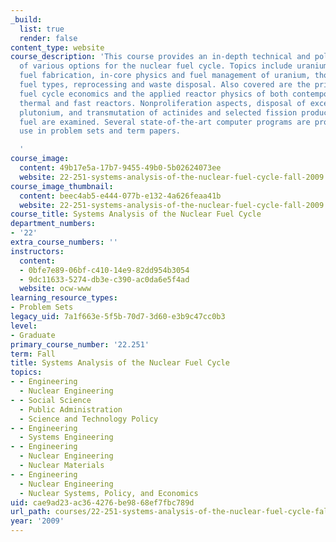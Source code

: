 ```yaml
---
_build:
  list: true
  render: false
content_type: website
course_description: 'This course provides an in-depth technical and policy analysis
  of various options for the nuclear fuel cycle. Topics include uranium supply, enrichment
  fuel fabrication, in-core physics and fuel management of uranium, thorium and other
  fuel types, reprocessing and waste disposal. Also covered are the principles of
  fuel cycle economics and the applied reactor physics of both contemporary and proposed
  thermal and fast reactors. Nonproliferation aspects, disposal of excess weapons
  plutonium, and transmutation of actinides and selected fission products in spent
  fuel are examined. Several state-of-the-art computer programs are provided for student
  use in problem sets and term papers.

  '
course_image:
  content: 49b17e5a-17b7-9455-49b0-5b02624073ee
  website: 22-251-systems-analysis-of-the-nuclear-fuel-cycle-fall-2009
course_image_thumbnail:
  content: beec4ab5-e444-077b-e132-4a626feaa41b
  website: 22-251-systems-analysis-of-the-nuclear-fuel-cycle-fall-2009
course_title: Systems Analysis of the Nuclear Fuel Cycle
department_numbers:
- '22'
extra_course_numbers: ''
instructors:
  content:
  - 0bfe7e89-06bf-c410-14e9-82dd954b3054
  - 9dc11633-5274-db3e-c390-ac0da6e5f4ad
  website: ocw-www
learning_resource_types:
- Problem Sets
legacy_uid: 7a1f663e-5f5b-70d7-3d60-e3b9c47cc0b3
level:
- Graduate
primary_course_number: '22.251'
term: Fall
title: Systems Analysis of the Nuclear Fuel Cycle
topics:
- - Engineering
  - Nuclear Engineering
- - Social Science
  - Public Administration
  - Science and Technology Policy
- - Engineering
  - Systems Engineering
- - Engineering
  - Nuclear Engineering
  - Nuclear Materials
- - Engineering
  - Nuclear Engineering
  - Nuclear Systems, Policy, and Economics
uid: cae9ad23-ac36-4276-be98-68ef7fbc789d
url_path: courses/22-251-systems-analysis-of-the-nuclear-fuel-cycle-fall-2009
year: '2009'
---
```

